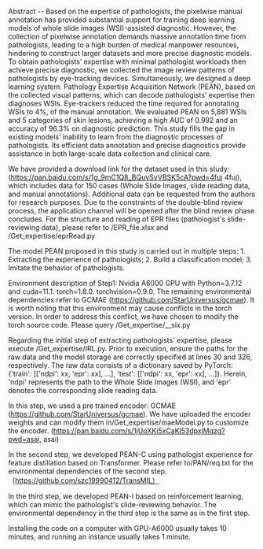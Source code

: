 Abstract -- Based on the expertise of pathologists, the pixelwise manual annotation has provided substantial support for training deep learning models of whole slide images (WSI)-assisted diagnostic. However, the collection of pixelwise annotation demands massive annotation time from pathologists, leading to a high burden of  medical manpower resources, hindering to construct larger datasets and more precise diagnostic models. To obtain pathologists’ expertise with minimal pathologist workloads then achieve precise diagnostic, we collected the image review patterns of pathologists by eye-tracking devices. Simultaneously, we designed a deep learning system: Pathology Expertise Acquisition Network (PEAN), based on the collected visual patterns, which can decode pathologists’ expertise then diagnoses WSIs. Eye-trackers reduced the time required for annotating WSIs to 4%, of the manual annotation. We evaluated PEAN on 5,881 WSIs and 5 categories of skin lesions, achieving a high AUC of 0.992 and an accuracy of 96.3% on diagnostic prediction.  This study fills the gap in existing models’ inability to learn from the diagnostic processes of pathologists. Its efficient data annotation and precise diagnostics provide assistance in both large-scale data collection and clinical care.


We have provided a download link for the dataset used in this study: (https://pan.baidu.com/s/1g_9mC1Q8_BQuySvVBSK5cA?pwd=4fuj  4fuj), which includes data for 150 cases (Whole Slide Images, slide reading data, and manual annotations). Additional data can be requested from the authors for research purposes. Due to the constraints of the double-blind review process, the application channel will be opened after the blind review phase concludes. For the structure and reading of EPR files (pathologist's slide-reviewing data), please refer to /EPR_file.xlsx and /Get_expertise/eprRead.py


The model PEAN proposed in this study is carried out in multiple steps: 1. Extracting the experience of pathologists; 2. Build a classification model; 3. Imitate the behavior of pathologists.

Environment description of Step1: Nvidia A6000 GPU with Python=3.7.12 and cuda=11.1. torch=1.8.0. torchvision=0.9.0.  The remaining environmental dependencies refer to GCMAE (https://github.com/StarUniversus/gcmae). It is worth noting that this environment may cause conflicts in the torch version. In order to address this conflict, we have chosen to modify the torch source code. Please query /Get_expertise/__six.py

Regarding the initial step of extracting pathologists' expertise, please execute /Get_expertise/IRL.py. Prior to execution, ensure the paths for the raw data and the model storage are correctly specified at lines 30 and 326, respectively. The raw data consists of a dictionary saved by PyTorch: {'train': [['ndpi': xx, 'epr': xx], ...], 'test': [['ndpi': xx, 'epr': xx], ...]}. Herein, 'ndpi' represents the path to the Whole Slide Images (WSI), and 'epr' denotes the corresponding slide reading data.

In this step, we used a pre trained encoder: GCMAE (https://github.com/StarUniversus/gcmae). We have uploaded the encoder weights and can modify them in/Get_expertise/maeModel.py to customize the encoder. (https://pan.baidu.com/s/1jUoXKi5xCaKl53dpxjMqzg?pwd=asai, asai) 

In the second step, we developed PEAN-C using pathologist experience for feature distillation based on Transformer. Please refer to/PAN/req.txt for the environmental dependencies of the second step. （https://github.com/szc19990412/TransMIL）

In the third step, we developed PEAN-I based on reinforcement learning, which can mimic the pathologist's slide-reviewing behavior. The environmental dependency in the third step is the same as in the first step.

Installing the code on a computer with GPU-A6000 usually takes 10 minutes, and running an instance usually takes 1 minute.
